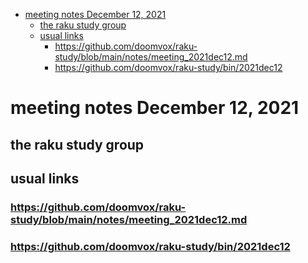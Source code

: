 - [meeting notes December 12, 2021](#org58d737c)
  - [the raku study group](#orgf004b7c)
  - [usual links](#org7801455)
    - [<https://github.com/doomvox/raku-study/blob/main/notes/meeting_2021dec12.md>](#org78349d0)
    - [<https://github.com/doomvox/raku-study/bin/2021dec12>](#org104c036)


<a id="org58d737c"></a>

# meeting notes December 12, 2021


<a id="orgf004b7c"></a>

## the raku study group


<a id="org7801455"></a>

## usual links


<a id="org78349d0"></a>

### <https://github.com/doomvox/raku-study/blob/main/notes/meeting_2021dec12.md>


<a id="org104c036"></a>

### <https://github.com/doomvox/raku-study/bin/2021dec12>
